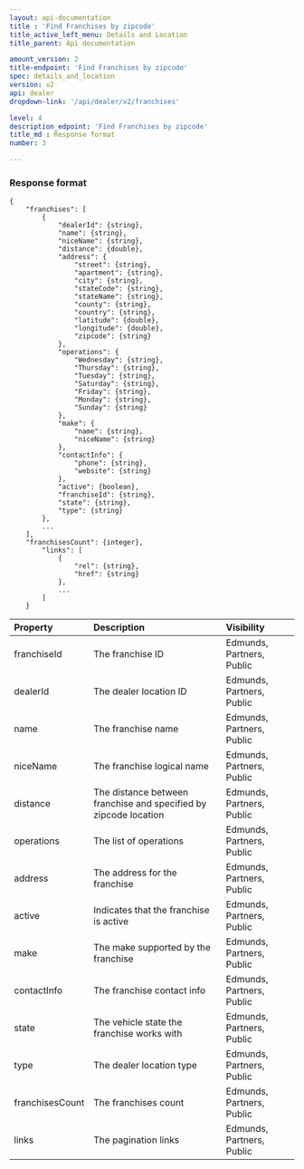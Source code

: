 ```yaml
---
layout: api-documentation
title : 'Find Franchises by zipcode'
title_active_left_menu: Details and Location
title_parent: Api documentation

amount_version: 2
title-endpoint: 'Find Franchises by zipcode'
spec: details_and_location
version: v2
api: dealer
dropdown-link: '/api/dealer/v2/franchises'

level: 4
description_edpoint: 'Find Franchises by zipcode'
title_md : Response format
number: 3

---
```



### Response format

    {
        "franchises": [
            {
                "dealerId": {string},
                "name": {string},
                "niceName": {string},
                "distance": {double},
                "address": {
                    "street": {string},
                    "apartment": {string},
                    "city": {string},
                    "stateCode": {string},
                    "stateName": {string},
                    "county": {string},
                    "country": {string},
                    "latitude": {double},
                    "longitude": {double},
                    "zipcode": {string}
                },
                "operations": {
                    "Wednesday": {string},
                    "Thursday": {string},
                    "Tuesday": {string},
                    "Saturday": {string},
                    "Friday": {string},
                    "Monday": {string},
                    "Sunday": {string}
                },
                "make": {
                    "name": {string},
                    "niceName": {string}
                },
                "contactInfo": {
                    "phone": {string},
                    "website": {string}
                },
                "active": {boolean},
                "franchiseId": {string},
                "state": {string},
                "type": {string}
            },
            ...
        ],
        "franchisesCount": {integer},
            "links": [
                {
                    "rel": {string},
                    "href": {string}
                },
                ...
            ]
        }

| Property                      | Description                                                      | Visibility                |
|:------------------------------|:-----------------------------------------------------------------|:--------------------------|
| franchiseId                   | The franchise ID                                                 | Edmunds, Partners, Public |
| dealerId                      | The dealer location ID                                           | Edmunds, Partners, Public |
| name                          | The franchise name                                               | Edmunds, Partners, Public |
| niceName                      | The franchise logical name                                       | Edmunds, Partners, Public |
| distance                      | The distance between franchise and specified by zipcode location | Edmunds, Partners, Public |
| operations                    | The list of operations                                           | Edmunds, Partners, Public |
| address                       | The address for the franchise                                    | Edmunds, Partners, Public |
| active                        | Indicates that the franchise is active                           | Edmunds, Partners, Public |
| make                          | The make supported by the franchise                              | Edmunds, Partners, Public |
| contactInfo                   | The franchise contact info                                       | Edmunds, Partners, Public |
| state                         | The vehicle state the franchise works with                       | Edmunds, Partners, Public |
| type                          | The dealer location type                                         | Edmunds, Partners, Public |
| franchisesCount               | The franchises count                                             | Edmunds, Partners, Public |
| links                         | The pagination links                                             | Edmunds, Partners, Public |
